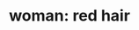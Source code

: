 ---
layout: people&body
title: "woman: red hair"
emoji: woman_red_hair
permalink: 👩‍🦰.html
image: assets/img/3moji/woman_red_hair.png
---